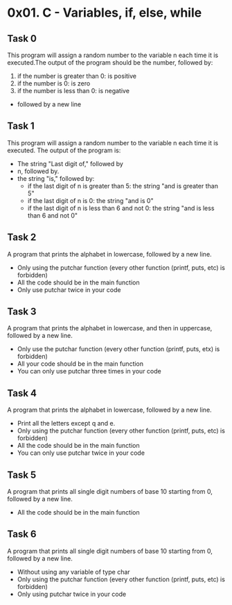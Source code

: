 # 0x01. C - Variables, if, else, while
## Task 0
This program will assign a random number to the variable n each time it is executed.The output of the program should be the number, followed by:
1. if the number is greater than 0: is positive
2. if the number is 0: is zero
3. if the number is less than 0: is negative
- followed by a new line
## Task 1
This program will assign a random number to the variable n each time it is executed. The output of the program is: 
- The string "Last digit of," followed by
- n, followed by.
- the string "is," followed by:
	* if the last digit of n is greater than 5: the string "and is greater than 5"
	* if the last digit of n is 0: the string "and is 0"
	* if the last digit of n is less than 6 and not 0: the string "and is less than 6 and not 0"
## Task 2
A program that prints the alphabet in lowercase, followed by a new line.
- Only using the putchar function (every other function (printf, puts, etc) is forbidden)
- All the code should be in the main function
- Only use putchar twice in your code

## Task 3
A program that prints the alphabet in lowercase, and then in uppercase, followed by a new line.
- Only use the putchar function (every other function (printf, puts, etx) is forbidden)
- All your code should be in the main function
- You can only use putchar three times in your code

## Task 4
A program that prints the alphabet in lowercase, followed by a new line.
- Print all the letters except q and e.
- Only using the putchar function (every other function (printf, puts, etc) is forbidden)
- All the code should be in the main function
- You can only use putchar twice in your code

## Task 5
A program that prints all single digit numbers of base 10 starting from 0, followed by a new line.
- All the code should be in the main function

## Task 6
A program that prints all single digit numbers of base 10 starting from 0, followed by a new line.
- Without using any variable of type char
- Only using the putchar function (every other function (printf, puts, etc) is forbidden)
- Only using putchar twice in your code

